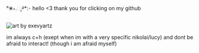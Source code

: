 °❀⋆.ೃ࿔*:･ hello <3 thank you for clicking on my github 

![art by exevyartz](https://i.postimg.cc/fWmRjNL0/3dgifmaker09159.gif)

im always c+h (exept when im with a very specific nikolai/lucy) and dont be afraid to interact! (though i am afraid myself)
